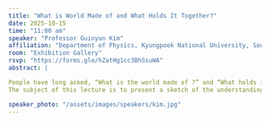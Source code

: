 ```yaml
---
title: "What is World Made of and What Holds It Together?"
date: 2025-10-15
time: "11:00 am"
speaker: "Professor Guinyun Kim"
affiliation: "Department of Physics, Kyungpook National University, South Korea"
room: "Exhibition Gallery"
rsvp: "https://forms.gle/hZatHg1cc3BhSsuWA"
abstract: |

People have long asked, “What is the world made of ?” and “What holds it together ?”. People have come to realize that the matter of the world is made from a few fundamental building blocks of nature. By fundamental building blocks we mean objects that are simple and structureless not made of anything smaller.
The subject of this lecture is to present a sketch of the understanding we have today of what we consider to be fundamental building blocks or fundamental particles and the interactions between them. By adopting a semi-historical path, we shall meander through a century or so of discoveries which have led to the establishing of the currently accepted picture and outline some of the outstanding unsolved problems of this picture.

speaker_photo: "/assets/images/speakers/kim.jpg"
---
```

